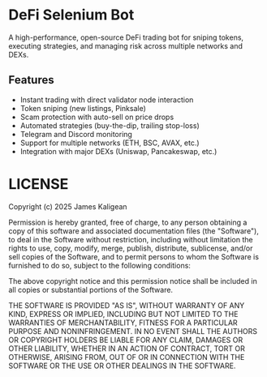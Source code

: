 # DeFi Selenium Bot
A high-performance, open-source DeFi trading bot for sniping tokens, executing strategies, and managing risk across multiple networks and DEXs.

## Features
- Instant trading with direct validator node interaction
- Token sniping (new listings, Pinksale)
- Scam protection with auto-sell on price drops
- Automated strategies (buy-the-dip, trailing stop-loss)
- Telegram and Discord monitoring
- Support for multiple networks (ETH, BSC, AVAX, etc.)
- Integration with major DEXs (Uniswap, Pancakeswap, etc.)

# LICENSE
Copyright (c) 2025 James Kaligean

Permission is hereby granted, free of charge, to any person obtaining a copy
of this software and associated documentation files (the "Software"), to deal
in the Software without restriction, including without limitation the rights
to use, copy, modify, merge, publish, distribute, sublicense, and/or sell
copies of the Software, and to permit persons to whom the Software is
furnished to do so, subject to the following conditions:

The above copyright notice and this permission notice shall be included in all
copies or substantial portions of the Software.

THE SOFTWARE IS PROVIDED "AS IS", WITHOUT WARRANTY OF ANY KIND, EXPRESS OR
IMPLIED, INCLUDING BUT NOT LIMITED TO THE WARRANTIES OF MERCHANTABILITY,
FITNESS FOR A PARTICULAR PURPOSE AND NONINFRINGEMENT. IN NO EVENT SHALL THE
AUTHORS OR COPYRIGHT HOLDERS BE LIABLE FOR ANY CLAIM, DAMAGES OR OTHER
LIABILITY, WHETHER IN AN ACTION OF CONTRACT, TORT OR OTHERWISE, ARISING FROM,
OUT OF OR IN CONNECTION WITH THE SOFTWARE OR THE USE OR OTHER DEALINGS IN THE
SOFTWARE.
